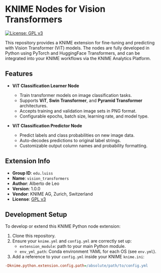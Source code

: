 # KNIME Nodes for Vision Transformers
[![License: GPL v3](https://img.shields.io/badge/license-GPLv3-blue.svg)](https://www.gnu.org/licenses/gpl-3.0.html)

This repository provides a KNIME extension for fine-tuning and predicting with Vision Transformer (ViT) models. The nodes are fully developed in Python using PyTorch and HuggingFace Transformers, and can be integrated into your KNIME workflows via the KNIME Analytics Platform.

## Features

- **ViT Classification Learner Node**
  - Train transformer models on image classification tasks.
  - Supports **ViT**, **Swin Transformer**, and **Pyramid Transformer** architectures.
  - Accepts training and validation image sets in PNG format.
  - Configurable epochs, batch size, learning rate, and model type.

- **ViT Classification Predictor Node**
  - Predict labels and class probabilities on new image data.
  - Auto-decodes predictions to original label strings.
  - Customizable output column names and probability formatting.

## Extension Info

- **Group ID**: `edu.luiss`
- **Name**: `vision_transformers`
- **Author**: Alberto de Leo
- **Version**: 1.0.0
- **Vendor**: KNIME AG, Zurich, Switzerland
- **License**: [GPL v3](https://www.gnu.org/licenses/gpl-3.0.html)

## Development Setup

To develop or extend this KNIME Python node extension:

1. Clone this repository.
2. Ensure your `knime.yml` and `config.yml` are correctly set up:
   - `extension_module`: path to your main Python module.
   - `env_yml_path`: Conda environment YAML for each OS (see `env.yml`).
3. Add a reference to your `config.yml` inside your KNIME `knime.ini`:

```ini
-Dknime.python.extension.config.path=/absolute/path/to/config.yml
